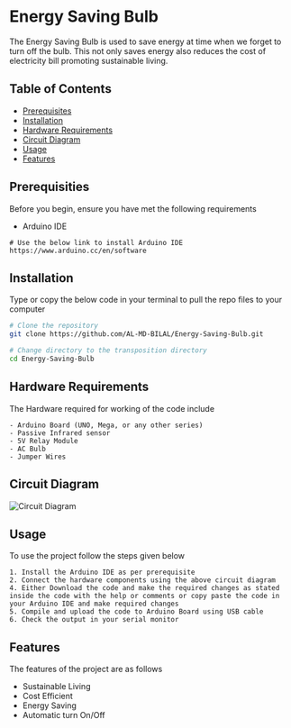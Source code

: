 # Energy Saving Bulb

The Energy Saving Bulb is used to save energy at time when we forget to turn off the bulb. This not only saves energy also reduces the cost of electricity bill promoting sustainable living.

## Table of Contents

- [Prerequisites](#prerequisites)
- [Installation](#installation)
- [Hardware Requirements](#hardware-requirements)
- [Circuit Diagram](#circuit-diagram)
- [Usage](#usage)
- [Features](#features)


## Prerequisities

Before you begin, ensure you have met the following requirements
- Arduino IDE 
```
# Use the below link to install Arduino IDE
https://www.arduino.cc/en/software
```

## Installation

Type or copy the below code in your terminal to pull the repo files to your computer 

```bash
# Clone the repository
git clone https://github.com/AL-MD-BILAL/Energy-Saving-Bulb.git

# Change directory to the transposition directory
cd Energy-Saving-Bulb
```

## Hardware Requirements

The Hardware required for working of the code include
```
- Arduino Board (UNO, Mega, or any other series)
- Passive Infrared sensor
- 5V Relay Module
- AC Bulb
- Jumper Wires
```

## Circuit Diagram
![Circuit Diagram](https://i0.wp.com/randomnerdtutorials.com/wp-content/uploads/2016/11/Schematics.png)


## Usage

To use the project follow the steps given below

```
1. Install the Arduino IDE as per prerequisite
2. Connect the hardware components using the above circuit diagram
4. Either Download the code and make the required changes as stated inside the code with the help or comments or copy paste the code in your Arduino IDE and make required changes
5. Compile and upload the code to Arduino Board using USB cable
6. Check the output in your serial monitor
```

## Features

The features of the project are as follows
- Sustainable Living
- Cost Efficient
- Energy Saving
- Automatic turn On/Off
